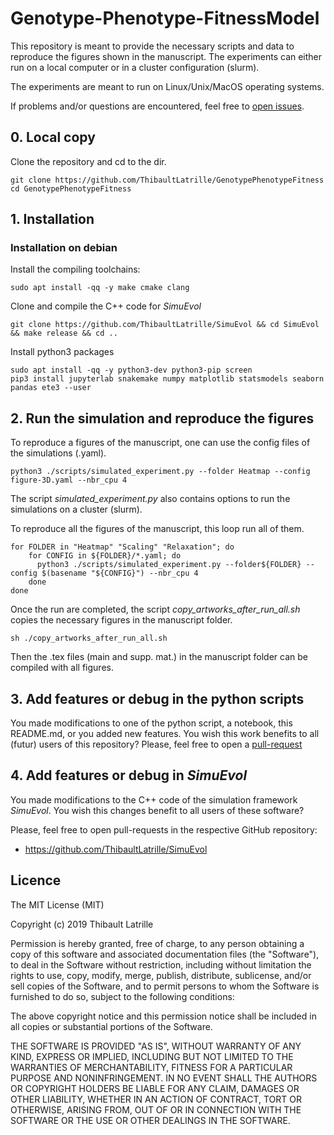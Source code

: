# Genotype-Phenotype-FitnessModel

This repository is meant to provide the necessary scripts and data to reproduce the figures shown in the manuscript.
The experiments can either run on a local computer or in a cluster configuration (slurm).

The experiments are meant to run on Linux/Unix/MacOS operating systems.

If problems and/or questions are encountered, feel free to [open issues](https://github.com/ThibaultLatrille/GenotypePhenotypeFitness/issues).

## 0. Local copy
Clone the repository and cd to the dir.
```
git clone https://github.com/ThibaultLatrille/GenotypePhenotypeFitness
cd GenotypePhenotypeFitness
```

## 1. Installation

### Installation on debian
Install the compiling toolchains:
```
sudo apt install -qq -y make cmake clang
```
Clone and compile the C++ code for *SimuEvol*
```
git clone https://github.com/ThibaultLatrille/SimuEvol && cd SimuEvol && make release && cd ..
```
Install python3 packages
```
sudo apt install -qq -y python3-dev python3-pip screen
pip3 install jupyterlab snakemake numpy matplotlib statsmodels seaborn pandas ete3 --user
```

## 2. Run the simulation and reproduce the figures
To reproduce a figures of the manuscript, one can use the config files of the simulations (.yaml).
```
python3 ./scripts/simulated_experiment.py --folder Heatmap --config figure-3D.yaml --nbr_cpu 4
```
The script _simulated_experiment.py_ also contains options to run the simulations on a cluster (slurm).

To reproduce all the figures of the manuscript, this loop run all of them.
```
for FOLDER in "Heatmap" "Scaling" "Relaxation"; do
    for CONFIG in ${FOLDER}/*.yaml; do
      python3 ./scripts/simulated_experiment.py --folder${FOLDER} --config $(basename "${CONFIG}") --nbr_cpu 4
    done
done
```
Once the run are completed, the script _copy_artworks_after_run_all.sh_ copies the necessary figures in the manuscript folder.
```
sh ./copy_artworks_after_run_all.sh
```
Then the .tex files (main and supp. mat.) in the manuscript folder can be compiled with all figures.

## 3. Add features or debug in the python scripts
You made modifications to one of the python script, a notebook, this README.md, or you added new features.
You wish this work benefits to all (futur) users of this repository?
Please, feel free to open a [pull-request](https://github.com/ThibaultLatrille/GenotypePhenotypeFitness/pulls)

## 4. Add features or debug in *SimuEvol*
You made modifications to the C++ code of the simulation framework *SimuEvol*.
You wish this changes benefit to all users of these software?

Please, feel free to open pull-requests in the respective GitHub repository:
* https://github.com/ThibaultLatrille/SimuEvol 

## Licence

The MIT License (MIT)

Copyright (c) 2019 Thibault Latrille

Permission is hereby granted, free of charge, to any person obtaining a copy of this software and associated documentation files (the "Software"), to deal in the Software without restriction, including without limitation the rights to use, copy, modify, merge, publish, distribute, sublicense, and/or sell copies of the Software, and to permit persons to whom the Software is furnished to do so, subject to the following conditions:

The above copyright notice and this permission notice shall be included in all copies or substantial portions of the Software.

THE SOFTWARE IS PROVIDED "AS IS", WITHOUT WARRANTY OF ANY KIND, EXPRESS OR IMPLIED, INCLUDING BUT NOT LIMITED TO THE WARRANTIES OF MERCHANTABILITY, FITNESS FOR A PARTICULAR PURPOSE AND NONINFRINGEMENT. IN NO EVENT SHALL THE AUTHORS OR COPYRIGHT HOLDERS BE LIABLE FOR ANY CLAIM, DAMAGES OR OTHER LIABILITY, WHETHER IN AN ACTION OF CONTRACT, TORT OR OTHERWISE, ARISING FROM, OUT OF OR IN CONNECTION WITH THE SOFTWARE OR THE USE OR OTHER DEALINGS IN THE SOFTWARE.
